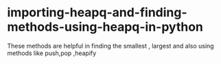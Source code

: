 # importing-heapq-and-finding-methods-using-heapq-in-python
These methods are helpful in finding the smallest , largest and also using methods like  push,pop ,heapify 
